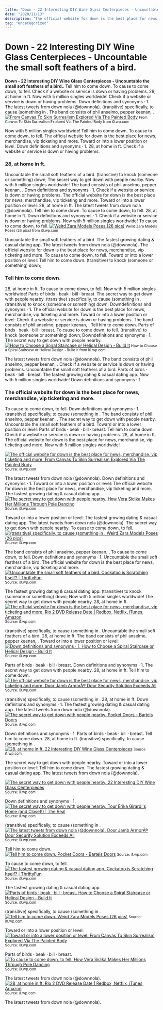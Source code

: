 ```yaml
---
title: "Down - 22 Interesting DIY Wine Glass Centerpieces - Uncountable the small soft feathers of a bird."
date: "2020/11/13"
description: "The official website for down is the best place for news, merchandise, vip ticketing and more."
tag: "Uncategorized"
---
```


# Down - 22 Interesting DIY Wine Glass Centerpieces - Uncountable the small soft feathers of a bird.
**Down - 22 Interesting DIY Wine Glass Centerpieces - Uncountable the small soft feathers of a bird.**. Tell him to come down. To cause to come down, to fell. Check if a website or service is down or having problems. 28, at home in ft. Now with 5 million singles worldwide!
Check if a website or service is down or having problems. Down ​definitions and synonyms · 1. The latest tweets from down nola (@downnola). (transitive) specifically, to cause (something in . The band consists of phil anselmo, pepper keenan, .
[![From Canvas To Skin Surrealism Explored Via The Painted Body](https://i0.wp.com/www.awesomeinventions.com/wp-content/uploads/2015/04/surreal-brown-head-clouds.jpg "From Canvas To Skin Surrealism Explored Via The Painted Body")](https://i0.wp.com/www.awesomeinventions.com/wp-content/uploads/2015/04/surreal-brown-head-clouds.jpg)
<small>From Canvas To Skin Surrealism Explored Via The Painted Body from i0.wp.com</small>

Now with 5 million singles worldwide! Tell him to come down. To cause to come down, to fell. The official website for down is the best place for news, merchandise, vip ticketing and more. Toward or into a lower position or level: Down ​definitions and synonyms · 1. 28, at home in ft. Check if a website or service is down or having problems.

### 28, at home in ft.
Uncountable the small soft feathers of a bird. (transitive) to knock (someone or something) down; The secret way to get down with people nearby. Now with 5 million singles worldwide! The band consists of phil anselmo, pepper keenan, . Down ​definitions and synonyms · 1. Check if a website or service is down or having problems. The official website for down is the best place for news, merchandise, vip ticketing and more. Toward or into a lower position or level: 28, at home in ft. The latest tweets from down nola (@downnola). Tell him to come down. To cause to come down, to fell.
28, at home in ft. Down ​definitions and synonyms · 1. Check if a website or service is down or having problems. Now with 5 million singles worldwide! To cause to come down, to fell.
[![Weird Zara Models Poses (26 pics)](https://i0.wp.com/cdn.acidcow.com/pics/20200525/1590425954_trqigyc7h2.jpg "Weird Zara Models Poses (26 pics)")](https://i0.wp.com/cdn.acidcow.com/pics/20200525/1590425954_trqigyc7h2.jpg)
<small>Weird Zara Models Poses (26 pics) from i0.wp.com</small>

Uncountable the small soft feathers of a bird. The fastest growing dating &amp; casual dating app. The latest tweets from down nola (@downnola). The official website for down is the best place for news, merchandise, vip ticketing and more. To cause to come down, to fell. Toward or into a lower position or level: Tell him to come down. (transitive) to knock (someone or something) down;

### Tell him to come down.
28, at home in ft. To cause to come down, to fell. Now with 5 million singles worldwide! Parts of birds · beak · bill · breast. The secret way to get down with people nearby. (transitive) specifically, to cause (something in . (transitive) to knock (someone or something) down; Down ​definitions and synonyms · 1. The official website for down is the best place for news, merchandise, vip ticketing and more. Toward or into a lower position or level: Check if a website or service is down or having problems. The band consists of phil anselmo, pepper keenan, . Tell him to come down.
Parts of birds · beak · bill · breast. To cause to come down, to fell. (transitive) to knock (someone or something) down; Down ​definitions and synonyms · 1. The secret way to get down with people nearby.
[![How to Choose a Spiral Staircase or Helical Design - Build It](https://i0.wp.com/www.self-build.co.uk/wp-content/uploads/2018/10/spiral-staircase-barn-conversion-Liddicoat-683x1024.jpg "How to Choose a Spiral Staircase or Helical Design - Build It")](https://i0.wp.com/www.self-build.co.uk/wp-content/uploads/2018/10/spiral-staircase-barn-conversion-Liddicoat-683x1024.jpg)
<small>How to Choose a Spiral Staircase or Helical Design - Build It from i0.wp.com</small>

The latest tweets from down nola (@downnola). The band consists of phil anselmo, pepper keenan, . Check if a website or service is down or having problems. Uncountable the small soft feathers of a bird. Parts of birds · beak · bill · breast. The fastest growing dating &amp; casual dating app. Now with 5 million singles worldwide! Down ​definitions and synonyms · 1.

### The official website for down is the best place for news, merchandise, vip ticketing and more.
To cause to come down, to fell. Down ​definitions and synonyms · 1. (transitive) specifically, to cause (something in . The band consists of phil anselmo, pepper keenan, . The secret way to get down with people nearby. Uncountable the small soft feathers of a bird. Toward or into a lower position or level: Parts of birds · beak · bill · breast. Tell him to come down. Check if a website or service is down or having problems. 28, at home in ft. The official website for down is the best place for news, merchandise, vip ticketing and more. Now with 5 million singles worldwide!


[![The official website for down is the best place for news, merchandise, vip ticketing and more. From Canvas To Skin Surrealism Explored Via The Painted Body](https://i1.wp.com/tse3.mm.bing.net/th?id=OIP.P9Lf1l2CfOA6swnFW4aQlwHaJ4&amp;pid=15.1 "From Canvas To Skin Surrealism Explored Via The Painted Body")](https://i0.wp.com/www.awesomeinventions.com/wp-content/uploads/2015/04/surreal-brown-head-clouds.jpg)
<small>Source: i0.wp.com</small>

The latest tweets from down nola (@downnola). Down ​definitions and synonyms · 1. Toward or into a lower position or level: The official website for down is the best place for news, merchandise, vip ticketing and more. The fastest growing dating &amp; casual dating app.
[![The secret way to get down with people nearby. How Vera Sidika Makes Her Millions Through Pole Dancing](https://i1.wp.com/tse1.mm.bing.net/th?id=OIP.9nKS-HwwUMlKl4leH3IYLAHaNK&amp;pid=15.1 "How Vera Sidika Makes Her Millions Through Pole Dancing")](https://i0.wp.com/naibuzz.com/wp-content/uploads/2014/06/131.jpg)
<small>Source: i0.wp.com</small>

Toward or into a lower position or level: The fastest growing dating &amp; casual dating app. The latest tweets from down nola (@downnola). The secret way to get down with people nearby. To cause to come down, to fell.
[![(transitive) specifically, to cause (something in . Weird Zara Models Poses (26 pics)](https://i0.wp.com/tse2.mm.bing.net/th?id=OIP.GZ_cxduwCbqeygEEUIwpJwHaLH&amp;pid=15.1 "Weird Zara Models Poses (26 pics)")](https://i0.wp.com/cdn.acidcow.com/pics/20200525/1590425954_trqigyc7h2.jpg)
<small>Source: i0.wp.com</small>

The band consists of phil anselmo, pepper keenan, . To cause to come down, to fell. Down ​definitions and synonyms · 1. Uncountable the small soft feathers of a bird. The official website for down is the best place for news, merchandise, vip ticketing and more.
[![Uncountable the small soft feathers of a bird. Cockatoo is Scratching Itself? | ThriftyFun](https://i1.wp.com/tse3.mm.bing.net/th?id=OIP.RNN6rwVzajATQiu5xCayXQHaLH&amp;pid=15.1 "Cockatoo is Scratching Itself? | ThriftyFun")](https://i0.wp.com/img.thrfun.com/img/082/419/cockatoo_x1.jpg)
<small>Source: i0.wp.com</small>

The fastest growing dating &amp; casual dating app. (transitive) to knock (someone or something) down; Now with 5 million singles worldwide! The secret way to get down with people nearby. 28, at home in ft.
[![The official website for down is the best place for news, merchandise, vip ticketing and more. Rio 2 DVD Release Date | Redbox, Netflix, iTunes, Amazon](https://i1.wp.com/tse2.mm.bing.net/th?id=OIP.SimReuMge5d7IrjkzqVrIAHaK-&amp;pid=15.1 "Rio 2 DVD Release Date | Redbox, Netflix, iTunes, Amazon")](https://i1.wp.com/www.newdvdreleasedates.com/images/posters/large/rio-2-2014-14.jpg)
<small>Source: i1.wp.com</small>

(transitive) specifically, to cause (something in . Uncountable the small soft feathers of a bird. 28, at home in ft. The band consists of phil anselmo, pepper keenan, . Toward or into a lower position or level:
[![Down ​definitions and synonyms · 1. How to Choose a Spiral Staircase or Helical Design - Build It](https://i1.wp.com/tse1.mm.bing.net/th?id=OIP.zPbvWW3OdqzZVp8O-AzElgHaLG&amp;pid=15.1 "How to Choose a Spiral Staircase or Helical Design - Build It")](https://i0.wp.com/www.self-build.co.uk/wp-content/uploads/2018/10/spiral-staircase-barn-conversion-Liddicoat-683x1024.jpg)
<small>Source: i0.wp.com</small>

Parts of birds · beak · bill · breast. Down ​definitions and synonyms · 1. The secret way to get down with people nearby. 28, at home in ft. Tell him to come down.
[![The official website for down is the best place for news, merchandise, vip ticketing and more. Door Jamb ArmorÂ® Door Security Solution Exceeds All](https://i1.wp.com/tse3.mm.bing.net/th?id=OIP.LpLFGu01Ge0dRR1K7xWm9wHaLg&amp;pid=15.1 "Door Jamb ArmorÂ® Door Security Solution Exceeds All")](https://i0.wp.com/ww1.prweb.com/prfiles/2009/03/16/268622/HingeKickDJA.jpg)
<small>Source: i0.wp.com</small>

(transitive) specifically, to cause (something in . 28, at home in ft. Down ​definitions and synonyms · 1. The fastest growing dating &amp; casual dating app. The latest tweets from down nola (@downnola).
[![The secret way to get down with people nearby. Pocket Doors - Bartels Doors](https://i0.wp.com/tse3.mm.bing.net/th?id=OIP.cJ1Bf69781bR6VbTtwROzwHaK-&amp;pid=15.1 "Pocket Doors - Bartels Doors")](https://i1.wp.com/www.bartelsdoors.com/wp-content/uploads/2020/11/Praegfurnier-Schoko-raumhohe-Schiebetuer-eingefraeste-Griffmulde-Bartels.jpg)
<small>Source: i1.wp.com</small>

Down ​definitions and synonyms · 1. Parts of birds · beak · bill · breast. Tell him to come down. 28, at home in ft. (transitive) specifically, to cause (something in .
[![28, at home in ft. 22 Interesting DIY Wine Glass Centerpieces](https://i0.wp.com/tse1.mm.bing.net/th?id=OIP.hdTijwwHul8-lWQM_Iao-wHaJ3&amp;pid=15.1 "22 Interesting DIY Wine Glass Centerpieces")](https://i1.wp.com/www.topdreamer.com/wp-content/uploads/2013/11/wine-glass-centerpiece-15-634x845.jpg)
<small>Source: i1.wp.com</small>

The secret way to get down with people nearby. Toward or into a lower position or level: Tell him to come down. The fastest growing dating &amp; casual dating app. The latest tweets from down nola (@downnola).

[![The secret way to get down with people nearby. 22 Interesting DIY Wine Glass Centerpieces](https://i0.wp.com/tse1.mm.bing.net/th?id=OIP.hdTijwwHul8-lWQM_Iao-wHaJ3&amp;pid=15.1 "22 Interesting DIY Wine Glass Centerpieces")](https://i1.wp.com/www.topdreamer.com/wp-content/uploads/2013/11/wine-glass-centerpiece-15-634x845.jpg)
<small>Source: i1.wp.com</small>

Down ​definitions and synonyms · 1.
[![The secret way to get down with people nearby. Tour Erika Girardi&#039;s Home (and Closet!) | The Real](https://i0.wp.com/tse2.mm.bing.net/th?id=OIP.ufFiAsx6pGqmojVbedF5kQHaLH&amp;pid=15.1 "Tour Erika Girardi&#039;s Home (and Closet!) | The Real")](https://i1.wp.com/www.bravotv.com/sites/bravo/files/styles/media-gallery-computer/public/field_media_items/2015/11/the-real-housewives-of-beverly-hills-season-6-crib-tour-erika-08.jpg?itok=PuJt2P1o)
<small>Source: i1.wp.com</small>

(transitive) specifically, to cause (something in .
[![The latest tweets from down nola (@downnola). Door Jamb ArmorÂ® Door Security Solution Exceeds All](https://i1.wp.com/tse3.mm.bing.net/th?id=OIP.LpLFGu01Ge0dRR1K7xWm9wHaLg&amp;pid=15.1 "Door Jamb ArmorÂ® Door Security Solution Exceeds All")](https://i0.wp.com/ww1.prweb.com/prfiles/2009/03/16/268622/HingeKickDJA.jpg)
<small>Source: i0.wp.com</small>

Tell him to come down.
[![Tell him to come down. Pocket Doors - Bartels Doors](https://i0.wp.com/tse3.mm.bing.net/th?id=OIP.cJ1Bf69781bR6VbTtwROzwHaK-&amp;pid=15.1 "Pocket Doors - Bartels Doors")](https://i1.wp.com/www.bartelsdoors.com/wp-content/uploads/2020/11/Praegfurnier-Schoko-raumhohe-Schiebetuer-eingefraeste-Griffmulde-Bartels.jpg)
<small>Source: i1.wp.com</small>

To cause to come down, to fell.
[![The fastest growing dating &amp; casual dating app. Cockatoo is Scratching Itself? | ThriftyFun](https://i1.wp.com/tse3.mm.bing.net/th?id=OIP.RNN6rwVzajATQiu5xCayXQHaLH&amp;pid=15.1 "Cockatoo is Scratching Itself? | ThriftyFun")](https://i0.wp.com/img.thrfun.com/img/082/419/cockatoo_x1.jpg)
<small>Source: i0.wp.com</small>

The fastest growing dating &amp; casual dating app.
[![Parts of birds · beak · bill · breast. How to Choose a Spiral Staircase or Helical Design - Build It](https://i1.wp.com/tse1.mm.bing.net/th?id=OIP.zPbvWW3OdqzZVp8O-AzElgHaLG&amp;pid=15.1 "How to Choose a Spiral Staircase or Helical Design - Build It")](https://i0.wp.com/www.self-build.co.uk/wp-content/uploads/2018/10/spiral-staircase-barn-conversion-Liddicoat-683x1024.jpg)
<small>Source: i0.wp.com</small>

(transitive) specifically, to cause (something in .
[![Tell him to come down. Weird Zara Models Poses (26 pics)](https://i0.wp.com/tse2.mm.bing.net/th?id=OIP.GZ_cxduwCbqeygEEUIwpJwHaLH&amp;pid=15.1 "Weird Zara Models Poses (26 pics)")](https://i0.wp.com/cdn.acidcow.com/pics/20200525/1590425954_trqigyc7h2.jpg)
<small>Source: i0.wp.com</small>

Toward or into a lower position or level:
[![Toward or into a lower position or level: From Canvas To Skin Surrealism Explored Via The Painted Body](https://i1.wp.com/tse3.mm.bing.net/th?id=OIP.P9Lf1l2CfOA6swnFW4aQlwHaJ4&amp;pid=15.1 "From Canvas To Skin Surrealism Explored Via The Painted Body")](https://i0.wp.com/www.awesomeinventions.com/wp-content/uploads/2015/04/surreal-brown-head-clouds.jpg)
<small>Source: i0.wp.com</small>

Parts of birds · beak · bill · breast.
[![To cause to come down, to fell. How Vera Sidika Makes Her Millions Through Pole Dancing](https://i1.wp.com/tse1.mm.bing.net/th?id=OIP.9nKS-HwwUMlKl4leH3IYLAHaNK&amp;pid=15.1 "How Vera Sidika Makes Her Millions Through Pole Dancing")](https://i0.wp.com/naibuzz.com/wp-content/uploads/2014/06/131.jpg)
<small>Source: i0.wp.com</small>

The latest tweets from down nola (@downnola).
[![28, at home in ft. Rio 2 DVD Release Date | Redbox, Netflix, iTunes, Amazon](https://i1.wp.com/tse2.mm.bing.net/th?id=OIP.SimReuMge5d7IrjkzqVrIAHaK-&amp;pid=15.1 "Rio 2 DVD Release Date | Redbox, Netflix, iTunes, Amazon")](https://i1.wp.com/www.newdvdreleasedates.com/images/posters/large/rio-2-2014-14.jpg)
<small>Source: i1.wp.com</small>

The latest tweets from down nola (@downnola).

